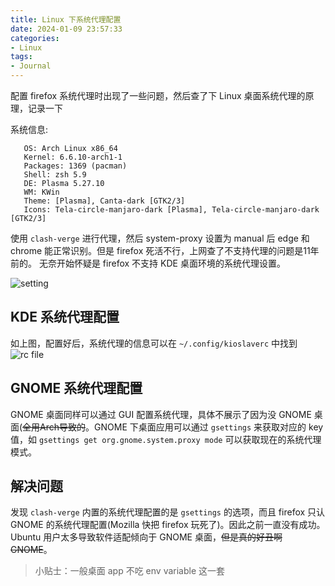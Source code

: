 ```yaml
---
title: Linux 下系统代理配置
date: 2024-01-09 23:57:33
categories:
- Linux
tags:
- Journal
---
```

配置 firefox 系统代理时出现了一些问题，然后查了下 Linux 桌面系统代理的原理，记录一下

系统信息:

```text
   OS: Arch Linux x86_64 
   Kernel: 6.6.10-arch1-1 
   Packages: 1369 (pacman) 
   Shell: zsh 5.9 
   DE: Plasma 5.27.10 
   WM: KWin 
   Theme: [Plasma], Canta-dark [GTK2/3] 
   Icons: Tela-circle-manjaro-dark [Plasma], Tela-circle-manjaro-dark [GTK2/3] 
```

使用 `clash-verge` 进行代理，然后 system-proxy 设置为 manual 后 edge 和 chrome 能正常识别。但是 firefox 死活不行，上网查了不支持代理的问题是11年前的。 无奈开始怀疑是 firefox 不支持 KDE 桌面环境的系统代理设置。

![setting](2024-01-10_01-00.png)

## KDE 系统代理配置

如上图，配置好后，系统代理的信息可以在 `~/.config/kioslaverc` 中找到
![rc file](2024-01-10_01-04.png)

## GNOME 系统代理配置

GNOME 桌面同样可以通过 GUI 配置系统代理，具体不展示了因为没 GNOME 桌面(~~全用Arch导致的~~。GNOME 下桌面应用可以通过 `gsettings` 来获取对应的 key 值，如 `gsettings get org.gnome.system.proxy mode` 可以获取现在的系统代理模式。

## 解决问题

发现 `clash-verge` 内置的系统代理配置的是 `gsettings` 的选项，而且 firefox 只认 GNOME 的系统代理配置(Mozilla 快把 firefox 玩死了)。因此之前一直没有成功。Ubuntu 用户太多导致软件适配倾向于 GNOME 桌面，~~但是真的好丑啊 GNOME~~。

>小贴士：一般桌面 app 不吃 env variable 这一套
